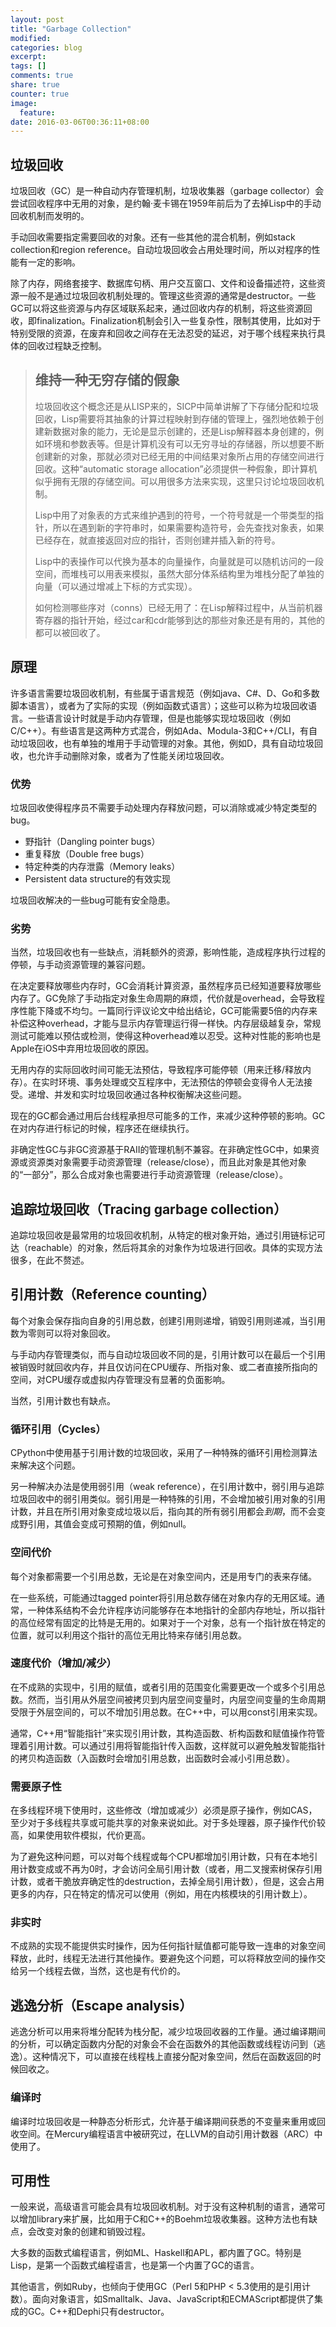 ```yaml
---
layout: post
title: "Garbage Collection"
modified:
categories: blog
excerpt:
tags: []
comments: true
share: true
counter: true
image:
  feature:
date: 2016-03-06T00:36:11+08:00
---
```



## 垃圾回收

垃圾回收（GC）是一种自动内存管理机制，垃圾收集器（garbage collector）会尝试回收程序中无用的对象，是约翰·麦卡锡在1959年前后为了去掉Lisp中的手动回收机制而发明的。

手动回收需要指定需要回收的对象。还有一些其他的混合机制，例如stack collection和region reference。自动垃圾回收会占用处理时间，所以对程序的性能有一定的影响。

除了内存，网络套接字、数据库句柄、用户交互窗口、文件和设备描述符，这些资源一般不是通过垃圾回收机制处理的。管理这些资源的通常是destructor。一些GC可以将这些资源与内存区域联系起来，通过回收内存的机制，将这些资源回收，即finalization。Finalization机制会引入一些复杂性，限制其使用，比如对于特别受限的资源，在废弃和回收之间存在无法忍受的延迟，对于哪个线程来执行具体的回收过程缺乏控制。

> ## 维持一种无穷存储的假象
> 
> 垃圾回收这个概念还是从LISP来的，SICP中简单讲解了下存储分配和垃圾回收，Lisp需要将其抽象的计算过程映射到存储的管理上，强烈地依赖于创建新数据对象的能力，无论是显示创建的，还是Lisp解释器本身创建的，例如环境和参数表等。但是计算机没有可以无穷寻址的存储器，所以想要不断创建新的对象，那就必须对已经无用的中间结果对象所占用的存储空间进行回收。这种“automatic storage allocation”必须提供一种假象，即计算机似乎拥有无限的存储空间。可以用很多方法来实现，这里只讨论垃圾回收机制。
> 
> Lisp中用了对象表的方式来维护遇到的符号，一个符号就是一个带类型的指针，所以在遇到新的字符串时，如果需要构造符号，会先查找对象表，如果已经存在，就直接返回对应的指针，否则创建并插入新的符号。
> 
> Lisp中的表操作可以代换为基本的向量操作，向量就是可以随机访问的一段空间，而堆栈可以用表来模拟，虽然大部分体系结构里为堆栈分配了单独的向量（可以通过增减上下标的方式实现）。
> 
> 如何检测哪些序对（conns）已经无用了：在Lisp解释过程中，从当前机器寄存器的指针开始，经过car和cdr能够到达的那些对象还是有用的，其他的都可以被回收了。

## 原理

许多语言需要垃圾回收机制，有些属于语言规范（例如java、C#、D、Go和多数脚本语言），或者为了实际的实现（例如函数式语言）；这些可以称为垃圾回收语言。一些语言设计时就是手动内存管理，但是也能够实现垃圾回收（例如C/C++）。有些语言是这两种方式混合，例如Ada、Modula-3和C++/CLI，有自动垃圾回收，也有单独的堆用于手动管理的对象。其他，例如D，具有自动垃圾回收，也允许手动删除对象，或者为了性能关闭垃圾回收。

### 优势

垃圾回收使得程序员不需要手动处理内存释放问题，可以消除或减少特定类型的bug。

* 野指针（Dangling pointer bugs）
* 重复释放（Double free bugs）
* 特定种类的内存泄露（Memory leaks）
* Persistent data structure的有效实现

垃圾回收解决的一些bug可能有安全隐患。

### 劣势

当然，垃圾回收也有一些缺点，消耗额外的资源，影响性能，造成程序执行过程的停顿，与手动资源管理的兼容问题。

在决定要释放哪些内存时，GC会消耗计算资源，虽然程序员已经知道要释放哪些内存了。GC免除了手动指定对象生命周期的麻烦，代价就是overhead，会导致程序性能下降或不均匀。一篇同行评议论文中给出结论，GC可能需要5倍的内存来补偿这种overhead，才能与显示内存管理运行得一样快。内存层级越复杂，常规测试可能难以预估或检测，使得这种overhead难以忍受。这种对性能的影响也是Apple在iOS中弃用垃圾回收的原因。

无用内存的实际回收时间可能无法预估，导致程序可能停顿（用来迁移/释放内存）。在实时环境、事务处理或交互程序中，无法预估的停顿会变得令人无法接受。递增、并发和实时垃圾回收通过各种权衡解决这些问题。

现在的GC都会通过用后台线程承担尽可能多的工作，来减少这种停顿的影响。GC在对内存进行标记的时候，程序还在继续执行。

非确定性GC与非GC资源基于RAII的管理机制不兼容。在非确定性GC中，如果资源或资源类对象需要手动资源管理（release/close），而且此对象是其他对象的“一部分”，那么合成对象也需要进行手动资源管理（release/close）。

## 追踪垃圾回收（Tracing garbage collection）

追踪垃圾回收是最常用的垃圾回收机制，从特定的根对象开始，通过引用链标记可达（reachable）的对象，然后将其余的对象作为垃圾进行回收。具体的实现方法很多，在此不赘述。

## 引用计数（Reference counting）

每个对象会保存指向自身的引用总数，创建引用则递增，销毁引用则递减，当引用数为零则可以将对象回收。

与手动内存管理类似，而与自动垃圾回收不同的是，引用计数可以在最后一个引用被销毁时就回收内存，并且仅访问在CPU缓存、所指对象、或二者直接所指向的空间，对CPU缓存或虚拟内存管理没有显著的负面影响。

当然，引用计数也有缺点。

### 循环引用（Cycles）

CPython中使用基于引用计数的垃圾回收，采用了一种特殊的循环引用检测算法来解决这个问题。

另一种解决办法是使用弱引用（weak reference），在引用计数中，弱引用与追踪垃圾回收中的弱引用类似。弱引用是一种特殊的引用，不会增加被引用对象的引用计数，并且在所引用对象变成垃圾以后，指向其的所有弱引用都会*到期*，而不会变成野引用，其值会变成可预期的值，例如null。

### 空间代价

每个对象都需要一个引用总数，无论是在对象空间内，还是用专门的表来存储。

在一些系统，可能通过tagged pointer将引用总数存储在对象内存的无用区域。通常，一种体系结构不会允许程序访问能够存在本地指针的全部内存地址，所以指针的高位经常有固定的比特是无用的。如果对于一个对象，总有一个指针放在特定的位置，就可以利用这个指针的高位无用比特来存储引用总数。

### 速度代价（增加/减少）

在不成熟的实现中，引用的赋值，或者引用的范围变化需要更改一个或多个引用总数。然而，当引用从外层空间被拷贝到内层空间变量时，内层空间变量的生命周期受限于外层空间的，可以不增加引用总数。在C++中，可以用const引用来实现。

通常，C++用“智能指针”来实现引用计数，其构造函数、析构函数和赋值操作符管理着引用计数。可以通过引用将智能指针传入函数，这样就可以避免触发智能指针的拷贝构造函数（入函数时会增加引用总数，出函数时会减小引用总数）。

### 需要原子性

在多线程环境下使用时，这些修改（增加或减少）必须是原子操作，例如CAS，至少对于多线程共享或可能共享的对象来说如此。对于多处理器，原子操作代价较高，如果使用软件模拟，代价更高。

为了避免这种问题，可以对每个线程或每个CPU都增加引用计数，只有在本地引用计数变成或不再为0时，才会访问全局引用计数（或者，用二叉搜索树保存引用计数，或者干脆放弃确定性的destruction，去掉全局引用计数），但是，这会占用更多的内存，只在特定的情况可以使用（例如，用在内核模块的引用计数上）。

### 非实时

不成熟的实现不能提供实时操作，因为任何指针赋值都可能导致一连串的对象空间释放，此时，线程无法进行其他操作。要避免这个问题，可以将释放空间的操作交给另一个线程去做，当然，这也是有代价的。

## 逃逸分析（Escape analysis）

逃逸分析可以用来将堆分配转为栈分配，减少垃圾回收器的工作量。通过编译期间的分析，可以确定函数内分配的对象会不会在函数外的其他函数或线程访问到（逃逸）。这种情况下，可以直接在线程栈上直接分配对象空间，然后在函数返回的时候回收之。

### 编译时

编译时垃圾回收是一种静态分析形式，允许基于编译期间获悉的不变量来重用或回收空间。在Mercury编程语言中被研究过，在LLVM的自动引用计数器（ARC）中使用了。

## 可用性

一般来说，高级语言可能会具有垃圾回收机制。对于没有这种机制的语言，通常可以增加library来扩展，比如用于C和C++的Boehm垃圾收集器。这种方法也有缺点，会改变对象的创建和销毁过程。

大多数的函数式编程语言，例如ML、Haskell和APL，都内置了GC。特别是Lisp，是第一个函数式编程语言，也是第一个内置了GC的语言。

其他语言，例如Ruby，也倾向于使用GC（Perl 5和PHP < 5.3使用的是引用计数）。面向对象语言，如Smalltalk、Java、JavaScript和ECMAScript都提供了集成的GC。C++和Dephi只有destructor。
